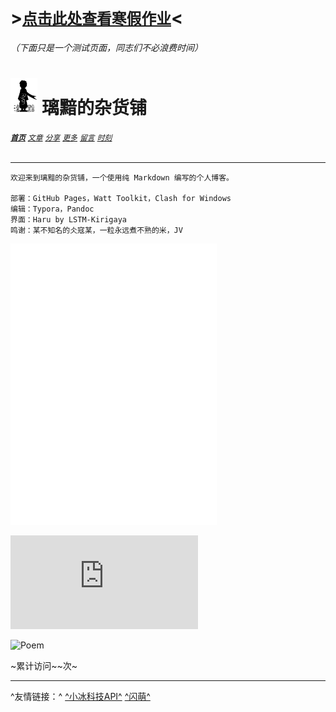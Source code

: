 # >[`点击此处查看寒假作业`](homework.html)<

###### （下面只是一个测试页面，同志们不必浪费时间）

# [<img src="图标.png" alt="Logo" style="zoom:7%;" />](index.html) 璃黯的杂货铺

###### **[`首页`](index.html)**		[`文章`](文章.html)		[`分享`](分享.html)		[`更多`](更多.html)		[`留言`](留言.html)		[`时刻`](时刻.html)

---

```
欢迎来到璃黯的杂货铺，一个使用纯 Markdown 编写的个人博客。

部署：GitHub Pages，Watt Toolkit，Clash for Windows
编辑：Typora，Pandoc
界面：Haru by LSTM-Kirigaya
鸣谢：某不知名的仌寇某，一粒永远煮不熟的米，JV
```
<iframe frameborder="no" border="0" marginwidth="0" marginheight="0" width=330 height=450 src="//music.163.com/outchain/player?type=0&id=3778678&auto=0&height=430"></iframe>



![BingImg](https://bing.img.run/rand.php)

![Poem](https://v1.jinrishici.com/all.svg?font-size=27&spacing=3)

<script async src="//busuanzi.ibruce.info/busuanzi/2.3/busuanzi.pure.mini.js"></script>
<span id="busuanzi_container_site_pv">~累计访问~<span id="busuanzi_value_site_pv"></span>~次~</span>

---

^友情链接：^	[^小冰科技API^](https://xiaobapi.top/api/)	[^闪萌^](http://www.weshineapp.com/)

